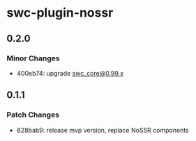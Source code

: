# swc-plugin-nossr

## 0.2.0

### Minor Changes

- 400eb74: upgrade swc_core@0.99.x

## 0.1.1

### Patch Changes

- 628bab9: release mvp version, replace NoSSR components
